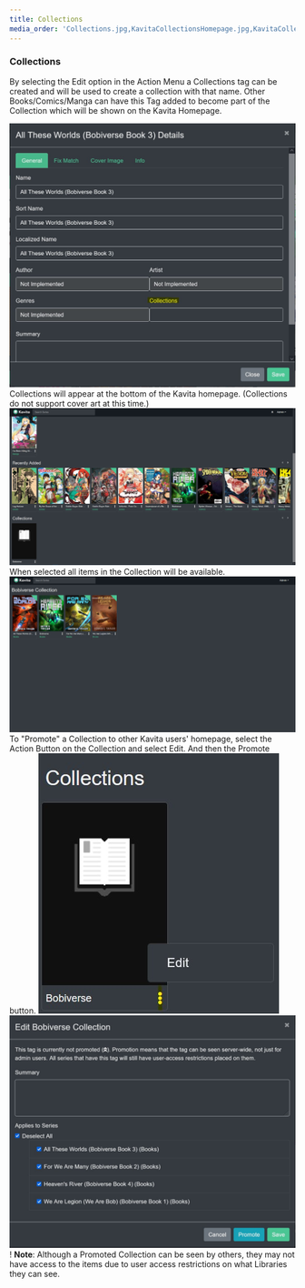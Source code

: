 ```yaml
---
title: Collections
media_order: 'Collections.jpg,KavitaCollectionsHomepage.jpg,KavitaCollectionActionSelect.jpg,KavitaCollectionSelected.jpg,KavitaCollectionPromotion2.jpg,KavitaCollectionsHomepageNew.jpg'
---
```


### Collections

By selecting the Edit option in the Action Menu a Collections tag can be created and will be used to create a collection with that name. Other Books/Comics/Manga can have this Tag added to become part of the Collection which will be shown on the Kavita Homepage.

![Collections](Collections.jpg "Collections")
Collections will appear at the bottom of the Kavita homepage. (Collections do not support cover art at this time.)
![KavitaCollectionsHomepageNew](KavitaCollectionsHomepageNew.jpg "KavitaCollectionsHomepageNew")
When selected all items in the Collection will be available.
![KavitaCollectionSelected](KavitaCollectionSelected.jpg "KavitaCollectionSelected")
To "Promote" a Collection to other Kavita users' homepage, select the Action Button on the Collection and select Edit. And then the Promote button.
![KavitaCollectionActionSelect](KavitaCollectionActionSelect.jpg "KavitaCollectionActionSelect")
![KavitaCollectionPromotion2](KavitaCollectionPromotion2.jpg "KavitaCollectionPromotion2")
! **Note**: Although a Promoted Collection can be seen by others, they may not have access to the items due to user access restrictions on what Libraries they can see.